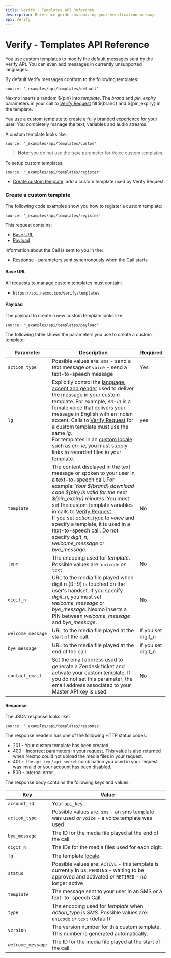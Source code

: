 ```yaml
---
title: Verify - Templates API Reference
description: Reference guide customizing your verification message
api: Verify
---
```


# Verify - Templates API Reference

You use custom templates to modify the default messages sent by the Verify API. You can even add messages in currently unsupported languages.

By default Verify messages conform to the following templates:

```tabbed_content
source: '_examples/api/templates/default'
```

Nexmo inserts a random ${pin} into *template*. The *brand* and *pin_expiry* parameters in your call to [Verify Request](/verify#verify-request) fill ${brand} and ${pin_expiry} in the template.

You use a custom template to create a fully branded experience for your user. You completely manage the text, variables and audio streams.

A custom template looks like:

```tabbed_content
source: '_examples/api/templates/custom'
```

> **Note**: you do not use the *type* parameter for Voice custom templates.

To setup custom templates:

```tabbed_examples
source: '_examples/api/templates/register'
```

* [Create custom template](#create-a-custom-template): add a custom template used by Verify Request.


### Create a custom template

The following code examples show you how to register a custom template:

```tabbed_examples
source: '_examples/api/templates/register'
```

This request contains:

* [Base URL](#base-url)
* [Payload](#payload)


Information about the Call is sent to you in the:

* [Response](#response) - parameters sent synchronously when the Call starts

#### Base URL

All requests to manage custom templates must contain:

* `https://api.nexmo.com/verify/templates`

#### Payload

The payload to create a new custom template looks like:

```tabbed_content
source: '_examples/api/templates/payload'
```

The following table shows the parameters you use to create a custom template:

Parameter | Description | Required
-- | -- | --
`action_type` | Possible values are: `sms` - send a text message _or_ `voice` - send a text-to-speech message | Yes
`lg` | Explicitly control the [language, accent and gender](/voice/voice-api/guides/text-to-speech#locale) used to deliver the message in your custom template. For example, *en-in* is a female voice that delivers your message in English with an Indian accent. Calls to [Verify Request](/verify#verify-request) for a custom template must use the same *lg*. <br>For templates in an [custom locale](/voice/voice-api/guides/text-to-speech#locale) such as *en-ie*, you must supply links to recorded files in your template. | yes
`template` | The content displayed in the text message or spoken to your user in a text-to-speech call. For example: *Your ${brand} download code ${pin} is valid for the next ${pin_expiry} minutes*. You must set the custom template variables in calls to [Verify Request](/verify#verify-request).<br> If you set *action_type* to *voice* and specify a template, it is used in a text-to-speech call. Do not specify *digit_n*, *welcome_message* or *bye_message*. | No
`type` | The encoding used for *template*. Possible values are: `unicode` _or_ `text` | No
`digit_n` | URL to the media file played when digit n (0-9) is touched on the user's handset. If you specify *digit_n*, you must set *welcome_message* or *bye_message*. Nexmo inserts a PIN between *welcome_message* and *bye_message*. | No
`welcome_message` | URL to the media file played at the start of the call. | If you set digit_n
`bye_message` | URL to the media file played at the end of the call. | If you set digit_n
`contact_email` | Set the email address used to generate a Zendesk ticket and activate your custom template. If you do not set this parameter, the email address associated to your Master API key is used. | No

#### Response

The JSON response looks like:

```tabbed_content
source: '_examples/api/templates/response'
```

The response headers has one of the following HTTP status codes:

* 201 - Your custom template has been created
* 400 - Incorrect parameters in your request. This value is also returned when Nexmo could not upload the media files in your request.
* 401 - The `api_key` / `api_secret` combination you used in your request was invalid or your account has been disabled.
* 500 - Internal error.

The response body contains the following keys and values:

| Key | Value |
|---- | --- |
`account_id` | Your `api_key`.
`action_type` | Possible values are: `sms` - an sms template was used _or_ `voice` - a voice template was used
`bye_message` | The ID for the media file played at the end of the call.
`digit_n` | The IDs for the media files used for each digit.
`lg` |  The template [locale](/voice/voice-api/guides/text-to-speech#locale).
`status` | Possible values are: `ACTIVE` - this template is currently in us, `PENDING` - waiting to be approved and activated _or_ `RETIRED` - no longer active
`template` | The message sent to your user in an SMS or a text-to-speech Call.
`type` | The encoding used for *template* when *action_type* is *SMS*. Possible values are: `unicode` _or_ `text` (default)
`version` | The version number for this custom template. This number is generated automatically.
`welcome_message` | The ID for the media file played at the start of the call.
